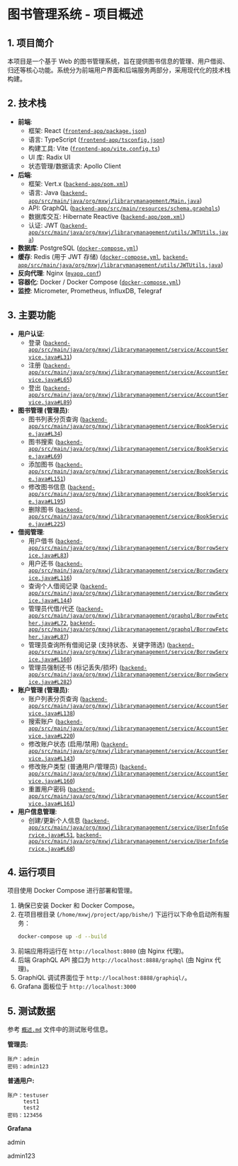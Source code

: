 # 图书管理系统 - 项目概述

## 1. 项目简介

本项目是一个基于 Web 的图书管理系统，旨在提供图书信息的管理、用户借阅、归还等核心功能。系统分为前端用户界面和后端服务两部分，采用现代化的技术栈构建。

## 2. 技术栈

*   **前端**:
    *   框架: React ([`frontend-app/package.json`](/home/mxwj/project/app/bishe/frontend-app/package.json))
    *   语言: TypeScript ([`frontend-app/tsconfig.json`](/home/mxwj/project/app/bishe/frontend-app/tsconfig.json))
    *   构建工具: Vite ([`frontend-app/vite.config.ts`](/home/mxwj/project/app/bishe/frontend-app/vite.config.ts))
    *   UI 库: Radix UI 
    *   状态管理/数据请求: Apollo Client 
*   **后端**:
    *   框架: Vert.x ([`backend-app/pom.xml`](/home/mxwj/project/app/bishe/backend-app/pom.xml))
    *   语言: Java ([`backend-app/src/main/java/org/mxwj/librarymanagement/Main.java`](/home/mxwj/project/app/bishe/backend-app/src/main/java/org/mxwj/librarymanagement/Main.java))
    *   API: GraphQL ([`backend-app/src/main/resources/schema.graphqls`](/home/mxwj/project/app/bishe/backend-app/src/main/resources/schema.graphqls))
    *   数据库交互: Hibernate Reactive ([`backend-app/pom.xml`](/home/mxwj/project/app/bishe/backend-app/pom.xml))
    *   认证: JWT ([`backend-app/src/main/java/org/mxwj/librarymanagement/utils/JWTUtils.java`](/home/mxwj/project/app/bishe/backend-app/src/main/java/org/mxwj/librarymanagement/utils/JWTUtils.java))
*   **数据库**: PostgreSQL ([`docker-compose.yml`](/home/mxwj/project/app/bishe/docker-compose.yml))
*   **缓存**: Redis (用于 JWT 存储) ([`docker-compose.yml`](/home/mxwj/project/app/bishe/docker-compose.yml), [`backend-app/src/main/java/org/mxwj/librarymanagement/utils/JWTUtils.java`](/home/mxwj/project/app/bishe/backend-app/src/main/java/org/mxwj/librarymanagement/utils/JWTUtils.java))
*   **反向代理**: Nginx ([`myapp.conf`](/home/mxwj/project/app/bishe/myapp.conf))
*   **容器化**: Docker / Docker Compose ([`docker-compose.yml`](/home/mxwj/project/app/bishe/docker-compose.yml))
*   **监控**: Micrometer, Prometheus, InfluxDB, Telegraf

## 3. 主要功能

*   **用户认证**:
    *   登录 ([`backend-app/src/main/java/org/mxwj/librarymanagement/service/AccountService.java#L31`](/home/mxwj/project/app/bishe/backend-app/src/main/java/org/mxwj/librarymanagement/service/AccountService.java#L31))
    *   注册 ([`backend-app/src/main/java/org/mxwj/librarymanagement/service/AccountService.java#L65`](/home/mxwj/project/app/bishe/backend-app/src/main/java/org/mxwj/librarymanagement/service/AccountService.java#L65))
    *   登出 ([`backend-app/src/main/java/org/mxwj/librarymanagement/service/AccountService.java#L89`](/home/mxwj/project/app/bishe/backend-app/src/main/java/org/mxwj/librarymanagement/service/AccountService.java#L89))
*   **图书管理 (管理员)**:
    *   图书列表分页查询 ([`backend-app/src/main/java/org/mxwj/librarymanagement/service/BookService.java#L34`](/home/mxwj/project/app/bishe/backend-app/src/main/java/org/mxwj/librarymanagement/service/BookService.java#L34))
    *   图书搜索 ([`backend-app/src/main/java/org/mxwj/librarymanagement/service/BookService.java#L69`](/home/mxwj/project/app/bishe/backend-app/src/main/java/org/mxwj/librarymanagement/service/BookService.java#L69))
    *   添加图书 ([`backend-app/src/main/java/org/mxwj/librarymanagement/service/BookService.java#L151`](/home/mxwj/project/app/bishe/backend-app/src/main/java/org/mxwj/librarymanagement/service/BookService.java#L151))
    *   修改图书信息 ([`backend-app/src/main/java/org/mxwj/librarymanagement/service/BookService.java#L195`](/home/mxwj/project/app/bishe/backend-app/src/main/java/org/mxwj/librarymanagement/service/BookService.java#L195))
    *   删除图书 ([`backend-app/src/main/java/org/mxwj/librarymanagement/service/BookService.java#L225`](/home/mxwj/project/app/bishe/backend-app/src/main/java/org/mxwj/librarymanagement/service/BookService.java#L225))
*   **借阅管理**:
    *   用户借书 ([`backend-app/src/main/java/org/mxwj/librarymanagement/service/BorrowService.java#L83`](/home/mxwj/project/app/bishe/backend-app/src/main/java/org/mxwj/librarymanagement/service/BorrowService.java#L83))
    *   用户还书 ([`backend-app/src/main/java/org/mxwj/librarymanagement/service/BorrowService.java#L116`](/home/mxwj/project/app/bishe/backend-app/src/main/java/org/mxwj/librarymanagement/service/BorrowService.java#L116))
    *   查询个人借阅记录 ([`backend-app/src/main/java/org/mxwj/librarymanagement/service/BorrowService.java#L144`](/home/mxwj/project/app/bishe/backend-app/src/main/java/org/mxwj/librarymanagement/service/BorrowService.java#L144))
    *   管理员代借/代还 ([`backend-app/src/main/java/org/mxwj/librarymanagement/graphql/BorrowFetcher.java#L72`](/home/mxwj/project/app/bishe/backend-app/src/main/java/org/mxwj/librarymanagement/graphql/BorrowFetcher.java#L72), [`backend-app/src/main/java/org/mxwj/librarymanagement/graphql/BorrowFetcher.java#L87`](/home/mxwj/project/app/bishe/backend-app/src/main/java/org/mxwj/librarymanagement/graphql/BorrowFetcher.java#L87))
    *   管理员查询所有借阅记录 (支持状态、关键字筛选) ([`backend-app/src/main/java/org/mxwj/librarymanagement/service/BorrowService.java#L160`](/home/mxwj/project/app/bishe/backend-app/src/main/java/org/mxwj/librarymanagement/service/BorrowService.java#L160))
    *   管理员强制还书 (标记丢失/损坏) ([`backend-app/src/main/java/org/mxwj/librarymanagement/service/BorrowService.java#L282`](/home/mxwj/project/app/bishe/backend-app/src/main/java/org/mxwj/librarymanagement/service/BorrowService.java#L282))
*   **账户管理 (管理员)**:
    *   账户列表分页查询 ([`backend-app/src/main/java/org/mxwj/librarymanagement/service/AccountService.java#L138`](/home/mxwj/project/app/bishe/backend-app/src/main/java/org/mxwj/librarymanagement/service/AccountService.java#L138))
    *   搜索账户 ([`backend-app/src/main/java/org/mxwj/librarymanagement/service/AccountService.java#L220`](/home/mxwj/project/app/bishe/backend-app/src/main/java/org/mxwj/librarymanagement/service/AccountService.java#L220))
    *   修改账户状态 (启用/禁用) ([`backend-app/src/main/java/org/mxwj/librarymanagement/service/AccountService.java#L143`](/home/mxwj/project/app/bishe/backend-app/src/main/java/org/mxwj/librarymanagement/service/AccountService.java#L143))
    *   修改账户类型 (普通用户/管理员) ([`backend-app/src/main/java/org/mxwj/librarymanagement/service/AccountService.java#L160`](/home/mxwj/project/app/bishe/backend-app/src/main/java/org/mxwj/librarymanagement/service/AccountService.java#L160))
    *   重置用户密码 ([`backend-app/src/main/java/org/mxwj/librarymanagement/service/AccountService.java#L161`](/home/mxwj/project/app/bishe/backend-app/src/main/java/org/mxwj/librarymanagement/service/AccountService.java#L161))
*   **用户信息管理**:
    *   创建/更新个人信息 ([`backend-app/src/main/java/org/mxwj/librarymanagement/service/UserInfoService.java#L51`](/home/mxwj/project/app/bishe/backend-app/src/main/java/org/mxwj/librarymanagement/service/UserInfoService.java#L51), [`backend-app/src/main/java/org/mxwj/librarymanagement/service/UserInfoService.java#L68`](/home/mxwj/project/app/bishe/backend-app/src/main/java/org/mxwj/librarymanagement/service/UserInfoService.java#L68))

## 4. 运行项目

项目使用 Docker Compose 进行部署和管理。

1.  确保已安装 Docker 和 Docker Compose。
2.  在项目根目录 (`/home/mxwj/project/app/bishe/`) 下运行以下命令启动所有服务：
    ```bash
    docker-compose up -d --build
    ```
3.  前端应用将运行在 `http://localhost:8080` (由 Nginx 代理)。
4.  后端 GraphQL API 接口为 `http://localhost:8888/graphql` (由 Nginx 代理)。
5.  GraphiQL 调试界面位于 `http://localhost:8888/graphiql/`。
6.  Grafana 面板位于 `http://localhost:3000`

## 5. 测试数据

参考 [`概述.md`](/home/mxwj/project/app/bishe/概述.md) 文件中的测试账号信息。

**管理员:**

```
账户：admin
密码：admin123
```

**普通用户:**

```
账户：testuser
     test1
     test2
密码：123456
```

**Grafana**

admin

admin123